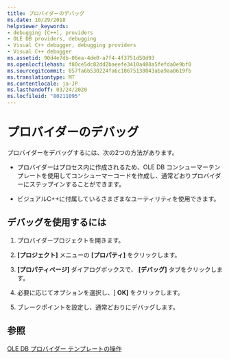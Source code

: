 ```yaml
---
title: プロバイダーのデバッグ
ms.date: 10/29/2018
helpviewer_keywords:
- debugging [C++], providers
- OLE DB providers, debugging
- Visual C++ debugger, debugging providers
- Visual C++ debugger
ms.assetid: 90d4e7db-06ea-4de0-a7f4-4f3751d50d93
ms.openlocfilehash: f80ce5dc82dd2baeefe3410a488a5fefda0e9bf0
ms.sourcegitcommit: 857fa6b530224fa6c18675138043aba9aa0619fb
ms.translationtype: MT
ms.contentlocale: ja-JP
ms.lasthandoff: 03/24/2020
ms.locfileid: "80211095"
---
```

# <a name="debugging-your-provider"></a>プロバイダーのデバッグ

プロバイダーをデバッグするには、次の2つの方法があります。

- プロバイダーはプロセス内に作成されるため、OLE DB コンシューマーテンプレートを使用してコンシューマーコードを作成し、通常どおりプロバイダーにステップインすることができます。

- ビジュアルC++に付属しているさまざまなユーティリティを使用できます。

## <a name="to-use-debugging"></a>デバッグを使用するには

1. プロバイダープロジェクトを開きます。

1. **[プロジェクト]** メニューの **[プロパティ]** をクリックします。

1. **[プロパティページ]** ダイアログボックスで、 **[デバッグ]** タブをクリックします。

1. 必要に応じてオプションを選択し、[ **OK]** をクリックします。

1. ブレークポイントを設定し、通常どおりにデバッグします。

## <a name="see-also"></a>参照

[OLE DB プロバイダー テンプレートの操作](../../data/oledb/working-with-ole-db-provider-templates.md)
